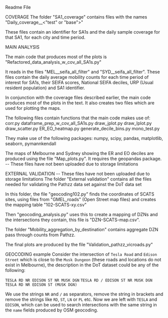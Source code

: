 Readme File 

COVERAGE
The folder "SA1_coverage" contains files with the names "Daily_coverage_<CITY>_<time><"test" or "base">"

These files contain an identifier for SA1s and the daily sample coverage for that SA1, for each city and time period.


MAIN ANALYSIS

The main code that produces most of the plots is "Refactored_data_analysis_w_cov_all_SA1s.py"

It reads in the files "MEL__seifa_all_filter" and "SYD__seifa_all_filter". These files contain the daily average mobility counts for each time period of interest for SA1s, their SEIFA scores, National SEIFA deciles, URP (Usual resident population) and SA1 identifier. 

In conjunction with the coverage files described earlier, the main code produces most of the plots in the text. It also creates two files which are used for plotting the maps.

The following files contain functions that the main code makes use of:
corr.py
dataframe_prep_w_cov_all_SA1s.py
draw_jplot.py
draw_lplot.py
draw_scatter.py
ER_EO_heatmap.py
generate_decile_bins.py
mono_test.py

They make use of the following packages:
numpy, scipy, pandas, matplotlib, seaborn, pymannkendall


The maps of Melbourne and Sydney showing the ER and EO deciles are produced using the file "Map_plots.py". It requires the geopandas package. -- These files have not been uploaded due to storage limitations


EXTERNAL VALIDATION -- These files have not been uploaded due to storage limitations
The folder "External validation" contains all the files needed for validating the Pathzz data set against the DoT data set

In this folder, the file "geocoding102.py" finds the coordinates of SCATS sites, using files from "GMEL_roads" (Open Street map files) and creates the mapping table "102-SCATS-xy.csv"

Then "geocoding_analysis.py" uses this to create a mapping of DZNs and the intersections they contain, this file is "DZN-SCATS-map.csv".

The folder "Mobility_aggregation_by_destination" contains aggregate DZN pass through counts from Pathzz.

The final plots are produced by the file "Validation_pathzz_vicroads.py"

GEOCODING example
Consider the intersection of `Tesla Road` and `Edison Street` which is close to the `Musk Dungeon` (these roads and locations do not exist in Melbourne), the description in the DoT dataset could be any of the following:

 `TESLA RD NR EDISON ST NR MUSK DGN`
 `TESLA RD / EDISON ST NR MUSK DGN`
 `TESLA RD NR EDISON ST (MUSK DGN)`

We use the strings `NR` and `/` as separators, remove the string in brackets and remove the strings like `RD`, `ST`, `LN` or `PL` etc. Now we are left with `TESLA` and `EDISON`, which can be used to search intersections with the same string in the `name` fields produced by OSM geocoding.




